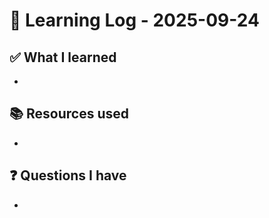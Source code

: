 # 🧠 Learning Log - 2025-09-24

## ✅ What I learned

- 

## 📚 Resources used

- 

## ❓ Questions I have

- 
